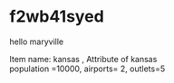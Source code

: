 # f2wb41syed
hello maryville

Item name: kansas , Attribute of kansas<br>
population =10000, airports= 2, outlets=5
